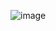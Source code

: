 ![image](https://github.com/thiagorabaioli/oauth2-jwt/assets/125808868/1d3e5460-429c-427d-81e6-aaeabb6c35fe)

